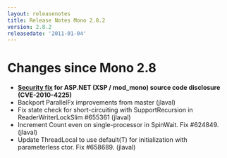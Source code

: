 ```yaml
---
layout: releasenotes
title: Release Notes Mono 2.8.2
version: 2.8.2
releasedate: '2011-01-04'
---
```


Changes since Mono 2.8
======================

-   **[Security fix](/docs/about-mono/vulnerabilities/#xspmod_mono-source-code-disclosure) for ASP.NET (XSP / mod_mono) source code disclosure (CVE-2010-4225)**
-   Backport ParallelFx improvements from master (jlaval)
-   Fix state check for short-circuiting with SupportRecursion in ReaderWriterLockSlim #655361 (jlaval)
-   Increment Count even on single-processor in SpinWait. Fix #624849. (jlaval)
-   Update ThreadLocal to use default(T) for initialization with parameterless ctor. Fix #658689. (jlaval)


